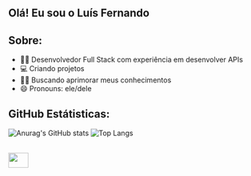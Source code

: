 ## Olá! Eu sou o Luís Fernando

## Sobre:
- 👨‍💻 Desenvolvedor Full Stack com experiência em desenvolver APIs
- 💻 Criando projetos
- 👨‍🎓 Buscando aprimorar meus conhecimentos
- 😄 Pronouns: ele/dele

## GitHub Estátisticas:
![Anurag's GitHub stats](https://github-readme-stats.vercel.app/api?username=luisfernandoduarte7&theme=highcontrast&show_icons=true)
![Top Langs](https://github-readme-stats.vercel.app/api/top-langs/?username=luisfernandoduarte7&layout=compact)
<div style="display: inline_block"><br>
  <img align="center" alt="" height="30" width="40" src="https://cdn.jsdelivr.net/gh/devicons/devicon@latest/icons/angular/angular-original.svg"
  <img align="center" alt=" height="30" width="40" src=
  <img align="center" alt="" height="30" width="40" src=
  <img align="center" alt="" height="30" width="40" src="
  <img align="center" alt=" height="30" width="40" src="
  <img align="center" alt="" height="30" width="40" src="
  <img align="center" alt="" height="30" width="40" src=
</div>
          





